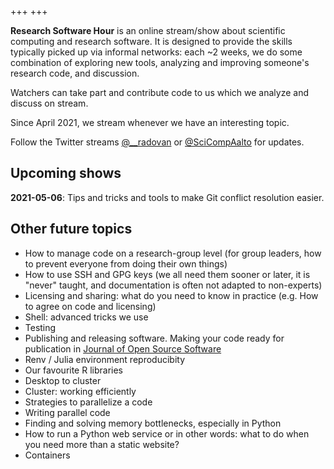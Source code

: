 +++
+++

**Research Software Hour** is an online stream/show about scientific computing and
research software.  It is designed to provide the skills typically picked up
via informal networks: each ~2 weeks, we do some combination of exploring new
tools, analyzing and improving someone's research code, and discussion.

Watchers can take part and contribute code to us which we analyze and discuss
on stream.

Since April 2021, we stream whenever we have an interesting topic.

Follow the Twitter streams
[@\_\_radovan](https://twitter.com/__radovan) or
[@SciCompAalto](https://twitter.com/SciCompAalto) for updates.


## Upcoming shows

**2021-05-06**: Tips and tricks and tools to make Git conflict resolution easier.


## Other future topics

* How to manage code on a research-group level (for group leaders, how to prevent everyone from doing their own things)
* How to use SSH and GPG keys (we all need them sooner or later, it is "never" taught, and documentation is often not adapted to non-experts)
* Licensing and sharing: what do you need to know in practice (e.g. How to agree on code and licensing)
* Shell: advanced tricks we use
* Testing
* Publishing and releasing software.  Making your code ready for
  publication in [Journal of Open Source Software](https://joss.theoj.org/)
* Renv / Julia environment reproducibity
* Our favourite R libraries
* Desktop to cluster
* Cluster: working efficiently
* Strategies to parallelize a code
* Writing parallel code
* Finding and solving memory bottlenecks, especially in Python
* How to run a Python web service or in other words: what to do when you need more than a static website?
* Containers
